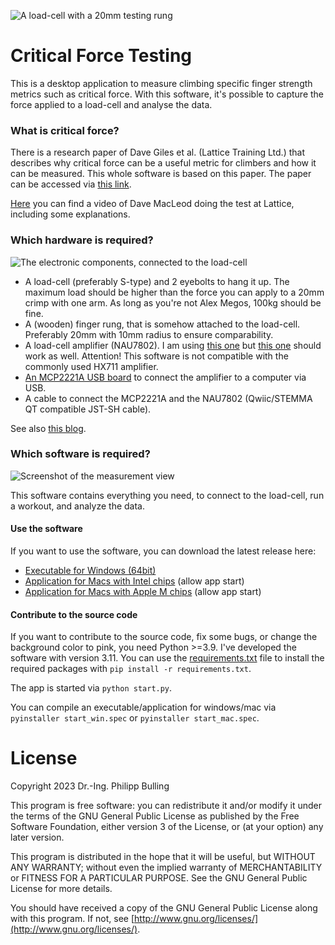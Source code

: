 ![A load-cell with a 20mm testing rung](https://philaudio.files.wordpress.com/2023/02/dscf4199-1.jpg?w=1024)

# Critical Force Testing
This is a desktop application to measure climbing specific finger strength metrics such as critical force. With this software, it's possible to capture the force applied to a load-cell and analyse the data.

### What is critical force?
There is a research paper of Dave Giles et al. (Lattice Training Ltd.) that describes why critical force can be a useful metric for climbers and how it can be measured. This whole software is based on this paper. The paper can be accessed via [this link](https://www.researchgate.net/publication/343601001_An_All-Out_Test_to_Determine_Finger_Flexor_Critical_Force_in_Rock_Climbers).

[Here](https://youtu.be/_EY3XA7e-pw?t=10m45s) you can find a video of Dave MacLeod doing the test at Lattice, including some explanations.

### Which hardware is required?
![The electronic components, connected to the load-cell](https://philaudio.files.wordpress.com/2023/01/hardware.jpg?w=1024)
* A load-cell (preferably S-type) and 2 eyebolts to hang it up. The maximum load should be higher than the force you can apply to a 20mm crimp with one arm. As long as you're not Alex Megos, 100kg should be fine.
* A (wooden) finger rung, that is somehow attached to the load-cell. Preferably 20mm with 10mm radius to ensure comparability.
* A load-cell amplifier (NAU7802). I am using [this one](https://www.sparkfun.com/products/15242) but [this one](https://www.adafruit.com/product/4538) should work as well. Attention! This software is not compatible with the commonly used HX711 amplifier. 
* [An MCP2221A USB board](https://www.adafruit.com/product/4471) to connect the amplifier to a computer via USB.
* A cable to connect the MCP2221A and the NAU7802 (Qwiic/STEMMA QT compatible JST-SH cable).

See also [this blog](https://philaudio.wordpress.com/projects/climbing/).

### Which software is required?
![Screenshot of the measurement view](https://philaudio.files.wordpress.com/2023/01/screenshot1-1.png)

This software contains everything you need, to connect to the load-cell, run a workout, and analyze the data.

#### Use the software
If you want to use the software, you can download the latest release here:
* [Executable for Windows (64bit)](https://github.com/OddgitHub/Critical-Force/releases/download/v1.2.1/CriticalForce.exe)
* [Application for Macs with Intel chips](https://github.com/OddgitHub/Critical-Force/releases/download/v1.2.1/CriticalForce.app.zip) (allow app start)
* [Application for Macs with Apple M chips](https://github.com/OddgitHub/Critical-Force/releases/download/v1.2.1/CriticalForceM.app.zip) (allow app start)

#### Contribute to the source code
If you want to contribute to the source code, fix some bugs, or change the background color to pink, you need Python >=3.9. I've developed the software with version 3.11. You can use the [requirements.txt](requirements.txt) file to install the required packages with `pip install -r requirements.txt`.

The app is started via `python start.py`.

You can compile an executable/application for windows/mac via `pyinstaller start_win.spec` or `pyinstaller start_mac.spec`.

# License
Copyright 2023 Dr.-Ing. Philipp Bulling
	
This program is free software: you can redistribute it and/or modify
it under the terms of the GNU General Public License as published by
the Free Software Foundation, either version 3 of the License, or
(at your option) any later version.

This program is distributed in the hope that it will be useful,
but WITHOUT ANY WARRANTY; without even the implied warranty of
MERCHANTABILITY or FITNESS FOR A PARTICULAR PURPOSE.  See the
GNU General Public License for more details.

You should have received a copy of the GNU General Public License
along with this program.  If not, see [http://www.gnu.org/licenses/](http://www.gnu.org/licenses/).
